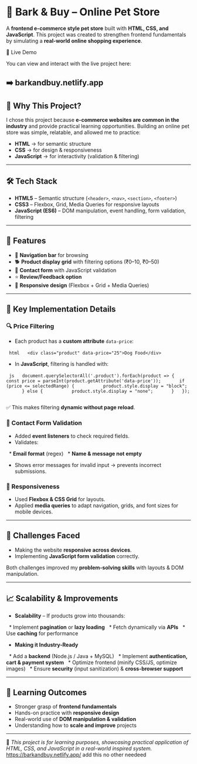 # 🐾 Bark & Buy – Online Pet Store

A **frontend e-commerce style pet store** built with **HTML, CSS, and JavaScript**. This project was created to strengthen frontend fundamentals by simulating a **real-world online shopping experience**.

🚀 Live Demo

You can view and interact with the live project here:

➡️ barkandbuy.netlify.app 
---

## 🌟 Why This Project?

I chose this project because **e-commerce websites are common in the industry** and provide practical learning opportunities. Building an online pet store was simple, relatable, and allowed me to practice:

* **HTML** → for semantic structure
* **CSS** → for design & responsiveness
* **JavaScript** → for interactivity (validation & filtering)

---

## 🛠️ Tech Stack

* **HTML5** – Semantic structure (`<header>`, `<nav>`, `<section>`, `<footer>`)
* **CSS3** – Flexbox, Grid, Media Queries for responsive layouts
* **JavaScript (ES6)** – DOM manipulation, event handling, form validation, filtering

---

## 📌 Features

* 🧭 **Navigation bar** for browsing
* 🐕 **Product display grid** with filtering options (₹0–10, ₹0–50)
* 📝 **Contact form** with JavaScript validation
* ⭐ **Review/Feedback option**
* 📱 **Responsive design** (Flexbox + Grid + Media Queries)

---

## 🚀 Key Implementation Details

### 🔍 Price Filtering

* Each product has a **custom attribute** `data-price`:

  ```html
  <div class="product" data-price="25">Dog Food</div>
  ```
* In **JavaScript**, filtering is handled with:

  ```js
  document.querySelectorAll('.product').forEach(product => {
      const price = parseInt(product.getAttribute('data-price'));
      if (price <= selectedRange) {
          product.style.display = "block";
      } else {
          product.style.display = "none";
      }
  });
  ```

✅ This makes filtering **dynamic without page reload**.

### 📧 Contact Form Validation

* Added **event listeners** to check required fields.
* Validates:

  * **Email format** (regex)
  * **Name & message not empty**
* Shows error messages for invalid input → prevents incorrect submissions.

### 📱 Responsiveness

* Used **Flexbox & CSS Grid** for layouts.
* Applied **media queries** to adapt navigation, grids, and font sizes for mobile devices.

---

## 🧠 Challenges Faced

* Making the website **responsive across devices**.
* Implementing **JavaScript form validation** correctly.

Both challenges improved my **problem-solving skills** with layouts & DOM manipulation.

---

## 📈 Scalability & Improvements

* **Scalability** – If products grow into thousands:

  * Implement **pagination** or **lazy loading**
  * Fetch dynamically via **APIs**
  * Use **caching** for performance

* **Making it Industry-Ready**

  * Add a **backend** (Node.js / Java + MySQL)
  * Implement **authentication, cart & payment system**
  * Optimize frontend (minify CSS/JS, optimize images)
  * Ensure **security** (input sanitization) & **cross-browser support**

---

## 🎯 Learning Outcomes

* Stronger grasp of **frontend fundamentals**
* Hands-on practice with **responsive design**
* Real-world use of **DOM manipulation & validation**
* Understanding how to **scale and improve** projects

---

📌 *This project is for learning purposes, showcasing practical application of HTML, CSS, and JavaScript in a real-world inspired system.*
https://barkandbuy.netlify.app/ add this no other needeed
